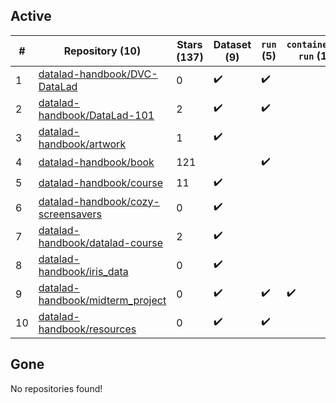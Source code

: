 ## Active
| # | Repository (10) | Stars (137) | Dataset (9) | `run` (5) | `containers-run` (1) |
| --- | --- | --- | --- | --- | --- |
| 1 | [datalad-handbook/DVC-DataLad](https://github.com/datalad-handbook/DVC-DataLad) | 0 | :heavy_check_mark: | :heavy_check_mark: |  |
| 2 | [datalad-handbook/DataLad-101](https://github.com/datalad-handbook/DataLad-101) | 2 | :heavy_check_mark: | :heavy_check_mark: |  |
| 3 | [datalad-handbook/artwork](https://github.com/datalad-handbook/artwork) | 1 | :heavy_check_mark: |  |  |
| 4 | [datalad-handbook/book](https://github.com/datalad-handbook/book) | 121 |  | :heavy_check_mark: |  |
| 5 | [datalad-handbook/course](https://github.com/datalad-handbook/course) | 11 | :heavy_check_mark: |  |  |
| 6 | [datalad-handbook/cozy-screensavers](https://github.com/datalad-handbook/cozy-screensavers) | 0 | :heavy_check_mark: |  |  |
| 7 | [datalad-handbook/datalad-course](https://github.com/datalad-handbook/datalad-course) | 2 | :heavy_check_mark: |  |  |
| 8 | [datalad-handbook/iris_data](https://github.com/datalad-handbook/iris_data) | 0 | :heavy_check_mark: |  |  |
| 9 | [datalad-handbook/midterm_project](https://github.com/datalad-handbook/midterm_project) | 0 | :heavy_check_mark: | :heavy_check_mark: | :heavy_check_mark: |
| 10 | [datalad-handbook/resources](https://github.com/datalad-handbook/resources) | 0 | :heavy_check_mark: | :heavy_check_mark: |  |

## Gone
No repositories found!
